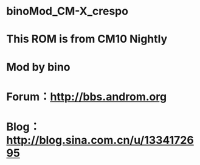 binoMod_CM-X_crespo
========================
This ROM is from CM10 Nightly
=============================

Mod by bino 
=============================
Forum：http://bbs.androm.org
====================================
Blog： http://blog.sina.com.cn/u/1334172695
==============================================

